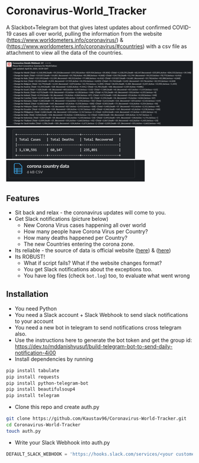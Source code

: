 # Coronavirus-World_Tracker

A Slackbot+Telegram bot that gives latest updates about confirmed COVID-19 cases all over world, pulling the information from the website (https://www.worldometers.info/coronavirus/) & (https://www.worldometers.info/coronavirus/#countries) with a csv file as attachment to view all the data of the countries.

![Coronavirus-World-Tracker](https://github.com/Kaustav96/Coronavirus-World_Tracker/blob/master/world1.PNG)
![Coronavirus-World-Tracker](https://github.com/Kaustav96/Coronavirus-World_Tracker/blob/master/world2.PNG)
![Coronavirus-World-Tracker](https://github.com/Kaustav96/Coronavirus-World_Tracker/blob/master/world3.PNG)

## Features
- Sit back and relax - the coronavirus updates will come to you.
- Get Slack notifications (picture below)
  -  New Corona Virus cases happening all over world
  -  How many people have Corona Virus per Country?
  -  How many deaths happened per Country?
  -  The new Countries entering the corona zone.
- Its reliable - the source of data is official website ([here](https://www.worldometers.info/coronavirus/)) & ([here](https://www.worldometers.info/coronavirus/#countries))
- Its ROBUST! 
  - What if script fails? What if the website changes format?
  - You get Slack notifications about the exceptions too.
  - You have log files (check `bot.log`) too, to evaluate what went wrong
  
 
 ## Installation
- You need Python
- You need a Slack account + Slack Webhook to send slack notifications to your account
- You need a new bot in telegram to send notifications cross telegram also.
- Use the instructions here to generate the bot token and get the group id: https://dev.to/mddanishyusuf/build-telegram-bot-to-send-daily-notification-4i00
- Install dependencies by running
```bash
pip install tabulate
pip install requests
pip install python-telegram-bot
pip install beautifulsoup4
pip install telegram
```
- Clone this repo and create auth.py
```bash
git clone https://github.com/Kaustav96/Coronavirus-World-Tracker.git
cd Coronavirus-World-Tracker
touch auth.py
```
- Write your Slack Webhook into auth.py
```python
DEFAULT_SLACK_WEBHOOK = 'https://hooks.slack.com/services/<your custome webhook url>'
```
